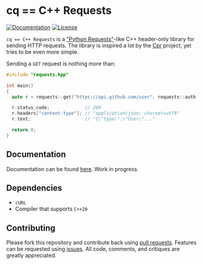 # cq == C++ Requests

[![Documentation](https://img.shields.io/badge/docs-online-informational?label=Docs&style=flat&link=https://y77ch.github.io/cq/)](https://y77ch.github.io/cq/)
[![License](https://img.shields.io/github/license/Y77CH/cq?label=License)](https://github.com/Y77CH/cq/blob/master/LICENSE)

`cq == C++ Requests` is a ["Python Requests"](https://github.com/psf/requests)-like C++ header-only library for sending HTTP requests. The library is inspired a lot by the [Cpr](https://github.com/whoshuu/cpr) project, yet tries to be even more simple.

Sending a `GET` request is nothing more than:

```c++
#include "requests.hpp"

int main()
{
  auto r = requests::get("https://api.github.com/user", requests::auth{"user", "pass"});

  r.status_code;             // 200
  r.headers["content-type"]; // "application/json; charset=utf8"
  r.text;                    // "{\"type\":\"User\"..."

  return 0;
}
```

## Documentation

Documentation can be found [here](https://y77ch.github.io/cq/). Work in progress.

## Dependencies

- `cURL`
- Compiler that supports `C++20`

## Contributing

Please fork this repository and contribute back using [pull requests](https://github.com/Y77CH/cq/pulls). Features can be requested using [issues](https://github.com/Y77CH/cq/issues). All code, comments, and critiques are greatly appreciated.

